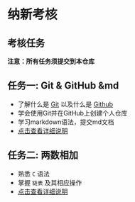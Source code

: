 # 纳新考核

## 考核任务

**注意：所有任务须提交到本仓库**

## 任务一: Git & GitHub &md 
- 了解什么是 [Git](https://git-scm.com/) 以及什么是 [Github](github.com (http://github.com/))
- 学会使用Git并在GitHub上创建个人仓库
- 学习markdown语法，提交md文档
- [点击查看详细说明](task1)

## 任务二: 两数相加
- 熟悉 `C` 语法
- 掌握 `链表` 及其相应操作
- [点击查看详细说明](task2)
